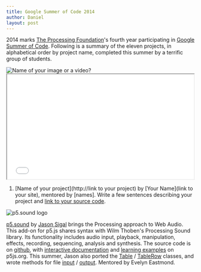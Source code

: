 ```yaml
---
title: Google Summer of Code 2014
author: Daniel
layout: post
---
```


2014 marks [The Processing Foundation](http://processing.org)'s fourth year participating in [Google Summer of Code](https://developers.google.com/open-source/soc/).  Following is a summary of the eleven projects, in alphabetical order by project name, completed this summer by a terrific group of students.


![Name of your image](images/sample.png) or a video?  <iframe src="//player.vimeo.com/video/##########" width="500" height="281" webkitallowfullscreen mozallowfullscreen allowfullscreen></iframe>

1) [Name of your project](http://link to your project) by [Your Name](link to your site), mentored by [names].  Write a few sentences describing your project and [link to your source code](http://url).


![p5.sound logo](http://p5js.org/img/libraries/sound.jpg)

[p5.sound](http://p5js.org/reference/#/libraries/p5.sound) by [Jason Sigal](http://jasonsigal.cc) brings the Processing approach to Web Audio. This add-on for p5.js shares syntax with Wilm Thoben's Processing Sound library. Its functionality includes audio input, playback, manipulation, effects, recording, sequencing, analysis and synthesis. The source code is on [github](https://github.com/therewasaguy/p5.sound), with [interactive documentation](http://p5js.org/reference/#/libraries/p5.sound) and [learning examples](http://p5js.org/learn) on p5js.org. This summer, Jason also ported the [Table](https://github.com/lmccart/p5.js/blob/master/src/objects/p5.Table.js) / [TableRow](https://github.com/lmccart/p5.js/blob/master/src/objects/p5.TableRow.js) classes, and wrote methods for file [input](https://github.com/lmccart/p5.js/blob/master/src/input/files.js) / [output](https://github.com/lmccart/p5.js/blob/master/src/output/files.js). Mentored by Evelyn Eastmond.




